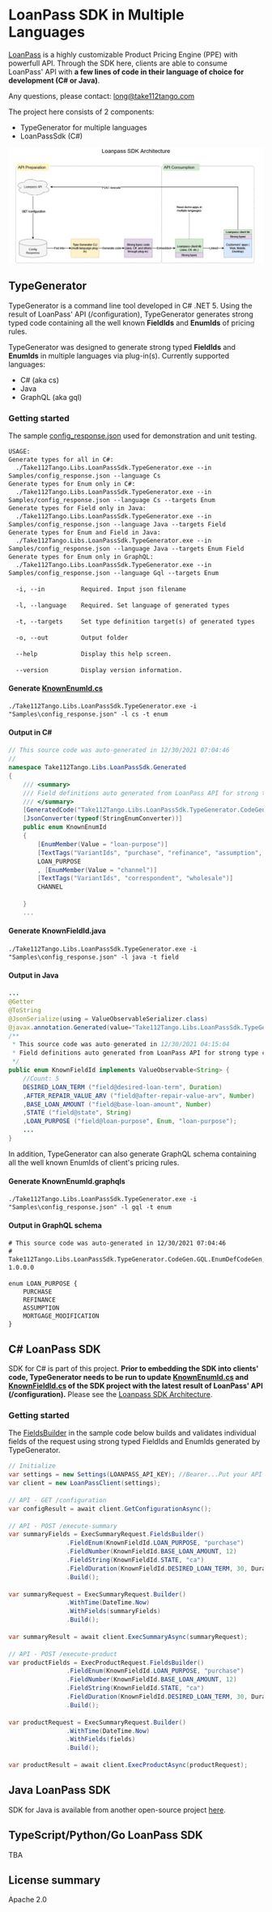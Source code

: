 # LoanPass SDK in Multiple Languages

[LoanPass](https://loanpass.io/) is a highly customizable Product Pricing Engine (PPE) with powerfull API. 
Through the SDK here, clients are able to consume LoanPass' API with **a few lines of code in their language of choice for development (C# or Java)**.

Any questions, please contact: [long@take112tango.com](mailto:long@take112tango.com)

The project here consists of 2 components:
- TypeGenerator for multiple languages
- LoanPassSdk (C#)

![Loanpass SDK Architecture](docs/LoanpassSDK.png)

## TypeGenerator
TypeGenerator is a command line tool developed in C# .NET 5. Using the result of LoanPass' API (/configuration), TypeGenerator generates 
strong typed code containing all the well known **FieldIds** and **EnumIds** of pricing rules.

TypeGenerator was designed to generate strong typed **FieldIds** and **EnumIds** in multiple languages via plug-in(s).
Currently supported languages:
- C# (aka cs)
- Java
- GraphQL (aka gql)

### Getting started
The sample [config_response.json](.\TypeGenerator\Samples\config_response.json) used for demonstration and unit testing. 
```
USAGE:
Generate types for all in C#:
  ./Take112Tango.Libs.LoanPassSdk.TypeGenerator.exe --in Samples/config_response.json --language Cs
Generate types for Enum only in C#:
  ./Take112Tango.Libs.LoanPassSdk.TypeGenerator.exe --in Samples/config_response.json --language Cs --targets Enum
Generate types for Field only in Java:
  ./Take112Tango.Libs.LoanPassSdk.TypeGenerator.exe --in Samples/config_response.json --language Java --targets Field
Generate types for Enum and Field in Java:
  ./Take112Tango.Libs.LoanPassSdk.TypeGenerator.exe --in Samples/config_response.json --language Java --targets Enum Field
Generate types for Enum only in GraphQL:
  ./Take112Tango.Libs.LoanPassSdk.TypeGenerator.exe --in Samples/config_response.json --language Gql --targets Enum

  -i, --in          Required. Input json filename

  -l, --language    Required. Set language of generated types

  -t, --targets     Set type definition target(s) of generated types

  -o, --out         Output folder

  --help            Display this help screen.

  --version         Display version information.
```
#### Generate [KnownEnumId.cs](.\LoanPassSdk\Generated\KnownFieldId.cs)
```
./Take112Tango.Libs.LoanPassSdk.TypeGenerator.exe -i "Samples\config_response.json" -l cs -t enum
```
#### Output in C#
``` C#
// This source code was auto-generated in 12/30/2021 07:04:46
// 
namespace Take112Tango.Libs.LoanPassSdk.Generated
{
    /// <summary>
    /// Field definitions auto generated from LoanPass API for strong type checking
    /// </summary>
    [GeneratedCode("Take112Tango.Libs.LoanPassSdk.TypeGenerator.CodeGen.CS.EnumDefCodeGen", "1.0.0.0")]
    [JsonConverter(typeof(StringEnumConverter))]
    public enum KnownEnumId
    {
        [EnumMember(Value = "loan-purpose")]
        [TextTags("VariantIds", "purchase", "refinance", "assumption", "mortgage-modification")]
        LOAN_PURPOSE
        , [EnumMember(Value = "channel")]
        [TextTags("VariantIds", "correspondent", "wholesale")]
        CHANNEL

    }
    ...
```
#### Generate KnownFieldId.java
```
./Take112Tango.Libs.LoanPassSdk.TypeGenerator.exe -i "Samples\config_response.json" -l java -t field
```
#### Output in Java
``` Java
...
@Getter
@ToString
@JsonSerialize(using = ValueObservableSerializer.class)
@javax.annotation.Generated(value="Take112Tango.Libs.LoanPassSdk.TypeGenerator.CodeGen.Java.FieldDefCodeGen", date="12/30/2021 04:15:04")
/**
 * This source code was auto-generated in 12/30/2021 04:15:04
 * Field definitions auto generated from LoanPass API for strong type checking
 */
public enum KnownFieldId implements ValueObservable<String> {
    //Count: 5
	DESIRED_LOAN_TERM ("field@desired-loan-term", Duration)
	,AFTER_REPAIR_VALUE_ARV ("field@after-repair-value-arv", Number)
	,BASE_LOAN_AMOUNT ("field@base-loan-amount", Number)
	,STATE ("field@state", String)
	,LOAN_PURPOSE ("field@loan-purpose", Enum, "loan-purpose");
    ...
}
```

In addition, TypeGenerator can also generate GraphQL schema containing all the well known EnumIds of client's pricing rules.

#### Generate KnownEnumId.graphqls
```
./Take112Tango.Libs.LoanPassSdk.TypeGenerator.exe -i "Samples\config_response.json" -l gql -t enum
```
#### Output in GraphQL schema
```
# This source code was auto-generated in 12/30/2021 07:04:46
# Take112Tango.Libs.LoanPassSdk.TypeGenerator.CodeGen.GQL.EnumDefCodeGen, 1.0.0.0

enum LOAN_PURPOSE {
	PURCHASE
	REFINANCE
	ASSUMPTION
	MORTGAGE_MODIFICATION
}
```

## C# LoanPass SDK
SDK for C# is part of this project. **Prior to embedding the SDK into clients' code, TypeGenerator needs to be run 
to update [KnownEnumId.cs](.\LoanPassSdk\Generated\KnownFieldId.cs) and [KnownFieldId.cs](.\LoanPassSdk\Generated\KnownFieldId.cs) of the SDK project with the latest result of LoanPass' API (/configuration).**
Please see the [Loanpass SDK Architecture](docs/LoanpassSDK.png).

### Getting started
The [FieldsBuilder](.\LoanPassSdk\Builders\ExecSummaryRequestBuilder.cs) in the sample code below builds and validates individual fields of the request using strong typed FieldIds and EnumIds generated 
by TypeGenerator.

```C#
// Initialize
var settings = new Settings(LOANPASS_API_KEY); //Bearer...Put your API key from LoanPass here
var client = new LoanPassClient(settings);

// API - GET /configuration 
var configResult = await client.GetConfigurationAsync();

// API - POST /execute-summary
var summaryFields = ExecSummaryRequest.FieldsBuilder()
                .FieldEnum(KnownFieldId.LOAN_PURPOSE, "purchase")
                .FieldNumber(KnownFieldId.BASE_LOAN_AMOUNT, 12)
                .FieldString(KnownFieldId.STATE, "ca")
                .FieldDuration(KnownFieldId.DESIRED_LOAN_TERM, 30, DurationUnit.Years)
                .Build();

var summaryRequest = ExecSummaryRequest.Builder()
                .WithTime(DateTime.Now)
                .WithFields(summaryFields)
                .Build();
                
var summaryResult = await client.ExecSummaryAsync(summaryRequest);

// API - POST /execute-product
var productFields = ExecProductRequest.FieldsBuilder()
                .FieldEnum(KnownFieldId.LOAN_PURPOSE, "purchase")
                .FieldNumber(KnownFieldId.BASE_LOAN_AMOUNT, 12)
                .FieldString(KnownFieldId.STATE, "ca")
                .FieldDuration(KnownFieldId.DESIRED_LOAN_TERM, 30, DurationUnit.Years)
                .Build();

var productRequest = ExecSummaryRequest.Builder()
                .WithTime(DateTime.Now)
                .WithFields(fields)
                .Build();
                
var productResult = await client.ExecProductAsync(productRequest);
```


## Java LoanPass SDK
SDK for Java is available from another open-source project [here](https://github.com/youlandinc/loanpass-sdk-java).

## TypeScript/Python/Go LoanPass SDK
TBA

## License summary
Apache 2.0